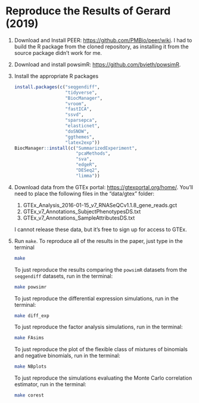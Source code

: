 
<!-- README.md is generated from README.Rmd. Please edit that file -->

# Reproduce the Results of Gerard (2019)

1.  Download and Install PEER: <https://github.com/PMBio/peer/wiki>. I
    had to build the R package from the cloned repository, as installing
    it from the source package didn’t work for me.

2.  Download and install powsimR: <https://github.com/bvieth/powsimR>.

3.  Install the appropriate R packages
    
    ``` r
    install.packages(c("seqgendiff",
                       "tidyverse", 
                       "BiocManager", 
                       "vroom", 
                       "fastICA", 
                       "ssvd",
                       "sparsepca",
                       "elasticnet",
                       "doSNOW", 
                       "ggthemes",
                       "latex2exp"))
    BiocManager::install(c("SummarizedExperiment", 
                           "pcaMethods", 
                           "sva",
                           "edgeR",
                           "DESeq2", 
                           "limma"))
    ```

4.  Download data from the GTEx portal: <https://gtexportal.org/home/>.
    You’ll need to place the following files in the “data/gtex” folder:
    
    1.  GTEx\_Analysis\_2016-01-15\_v7\_RNASeQCv1.1.8\_gene\_reads.gct
    2.  GTEx\_v7\_Annotations\_SubjectPhenotypesDS.txt
    3.  GTEx\_v7\_Annotations\_SampleAttributesDS.txt
    
    I cannot release these data, but it’s free to sign up for access to
    GTEx.

5.  Run `make`. To reproduce all of the results in the paper, just type
    in the terminal
    
    ``` bash
    make
    ```
    
    To just reproduce the results comparing the `powsimR` datasets from
    the `seqgendiff` datasets, run in the terminal:
    
    ``` bash
    make powsimr
    ```
    
    To just reproduce the differential expression simulations, run in
    the terminal:
    
    ``` bash
    make diff_exp
    ```
    
    To just reproduce the factor analysis simulations, run in the
    terminal:
    
    ``` bash
    make FAsims
    ```
    
    To just reproduce the plot of the flexible class of mixtures of
    binomials and negative binomials, run in the terminal:
    
    ``` bash
    make NBplots
    ```
    
    To just reproduce the simulations evaluating the Monte Carlo
    correlation estimator, run in the terminal:
    
    ``` bash
    make corest
    ```

